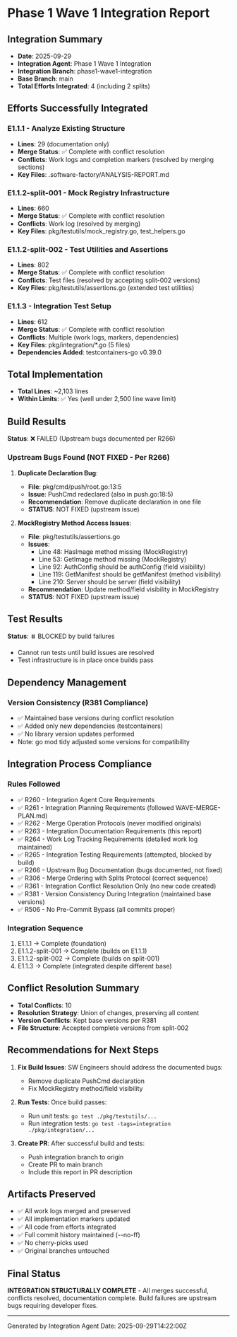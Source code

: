 # Phase 1 Wave 1 Integration Report

## Integration Summary
- **Date**: 2025-09-29
- **Integration Agent**: Phase 1 Wave 1 Integration
- **Integration Branch**: phase1-wave1-integration
- **Base Branch**: main
- **Total Efforts Integrated**: 4 (including 2 splits)

## Efforts Successfully Integrated

### E1.1.1 - Analyze Existing Structure
- **Lines**: 29 (documentation only)
- **Merge Status**: ✅ Complete with conflict resolution
- **Conflicts**: Work logs and completion markers (resolved by merging sections)
- **Key Files**: .software-factory/ANALYSIS-REPORT.md

### E1.1.2-split-001 - Mock Registry Infrastructure
- **Lines**: 660
- **Merge Status**: ✅ Complete with conflict resolution
- **Conflicts**: Work log (resolved by merging)
- **Key Files**: pkg/testutils/mock_registry.go, test_helpers.go

### E1.1.2-split-002 - Test Utilities and Assertions
- **Lines**: 802
- **Merge Status**: ✅ Complete with conflict resolution
- **Conflicts**: Test files (resolved by accepting split-002 versions)
- **Key Files**: pkg/testutils/assertions.go (extended test utilities)

### E1.1.3 - Integration Test Setup
- **Lines**: 612
- **Merge Status**: ✅ Complete with conflict resolution
- **Conflicts**: Multiple (work logs, markers, dependencies)
- **Key Files**: pkg/integration/*.go (5 files)
- **Dependencies Added**: testcontainers-go v0.39.0

## Total Implementation
- **Total Lines**: ~2,103 lines
- **Within Limits**: ✅ Yes (well under 2,500 line wave limit)

## Build Results
**Status**: ❌ FAILED (Upstream bugs documented per R266)

### Upstream Bugs Found (NOT FIXED - Per R266)

1. **Duplicate Declaration Bug**:
   - **File**: pkg/cmd/push/root.go:13:5
   - **Issue**: PushCmd redeclared (also in push.go:18:5)
   - **Recommendation**: Remove duplicate declaration in one file
   - **STATUS**: NOT FIXED (upstream issue)

2. **MockRegistry Method Access Issues**:
   - **File**: pkg/testutils/assertions.go
   - **Issues**:
     - Line 48: HasImage method missing (MockRegistry)
     - Line 53: GetImage method missing (MockRegistry)
     - Line 92: AuthConfig should be authConfig (field visibility)
     - Line 119: GetManifest should be getManifest (method visibility)
     - Line 210: Server should be server (field visibility)
   - **Recommendation**: Update method/field visibility in MockRegistry
   - **STATUS**: NOT FIXED (upstream issue)

## Test Results
**Status**: ⏸️ BLOCKED by build failures
- Cannot run tests until build issues are resolved
- Test infrastructure is in place once builds pass

## Dependency Management
### Version Consistency (R381 Compliance)
- ✅ Maintained base versions during conflict resolution
- ✅ Added only new dependencies (testcontainers)
- ✅ No library version updates performed
- Note: go mod tidy adjusted some versions for compatibility

## Integration Process Compliance

### Rules Followed
- ✅ R260 - Integration Agent Core Requirements
- ✅ R261 - Integration Planning Requirements (followed WAVE-MERGE-PLAN.md)
- ✅ R262 - Merge Operation Protocols (never modified originals)
- ✅ R263 - Integration Documentation Requirements (this report)
- ✅ R264 - Work Log Tracking Requirements (detailed work log maintained)
- ✅ R265 - Integration Testing Requirements (attempted, blocked by build)
- ✅ R266 - Upstream Bug Documentation (bugs documented, not fixed)
- ✅ R306 - Merge Ordering with Splits Protocol (correct sequence)
- ✅ R361 - Integration Conflict Resolution Only (no new code created)
- ✅ R381 - Version Consistency During Integration (maintained base versions)
- ✅ R506 - No Pre-Commit Bypass (all commits proper)

### Integration Sequence
1. E1.1.1 → Complete (foundation)
2. E1.1.2-split-001 → Complete (builds on E1.1.1)
3. E1.1.2-split-002 → Complete (builds on split-001)
4. E1.1.3 → Complete (integrated despite different base)

## Conflict Resolution Summary
- **Total Conflicts**: 10
- **Resolution Strategy**: Union of changes, preserving all content
- **Version Conflicts**: Kept base versions per R381
- **File Structure**: Accepted complete versions from split-002

## Recommendations for Next Steps

1. **Fix Build Issues**: SW Engineers should address the documented bugs:
   - Remove duplicate PushCmd declaration
   - Fix MockRegistry method/field visibility

2. **Run Tests**: Once build passes:
   - Run unit tests: `go test ./pkg/testutils/...`
   - Run integration tests: `go test -tags=integration ./pkg/integration/...`

3. **Create PR**: After successful build and tests:
   - Push integration branch to origin
   - Create PR to main branch
   - Include this report in PR description

## Artifacts Preserved
- ✅ All work logs merged and preserved
- ✅ All implementation markers updated
- ✅ All code from efforts integrated
- ✅ Full commit history maintained (--no-ff)
- ✅ No cherry-picks used
- ✅ Original branches untouched

## Final Status
**INTEGRATION STRUCTURALLY COMPLETE** - All merges successful, conflicts resolved, documentation complete. Build failures are upstream bugs requiring developer fixes.

---
Generated by Integration Agent
Date: 2025-09-29T14:22:00Z